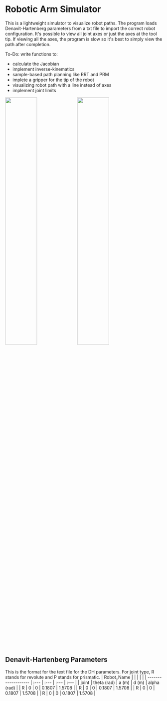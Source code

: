 # Robotic Arm Simulator
This is a lightweight simulator to visualize robot paths. The program loads Denavit-Hartenberg parameters from a txt file to import the correct robot configuration. It's possible to view all joint axes or just the axes at the tool tip. If viewing all the axes, the program is slow so it's best to simply view the path after completion.

To-Do:
write functions to:
- calculate the Jacobian
- implement inverse-kinematics
- sample-based path planning like RRT and PRM
- implete a gripper for the tip of the robot
- visualizing robot path with a line instead of axes
- implement joint limits

<p float="left">
  <img src=https://user-images.githubusercontent.com/83112082/171044843-b050536b-c731-43d7-847c-193f58297eab.gif width="45%" height="45%" />
  <img src=https://user-images.githubusercontent.com/83112082/171084326-3e70696f-baf2-486a-94fe-0553d8db440e.gif width="45%" height="45%" />
</p>

## Denavit-Hartenberg Parameters
This is the format for the text file for the DH parameters. For joint type, R stands for revolute and P stands for prismatic.
| Robot_Name |     |      |      |     |
| ------------------- | :--- | :--- | :--- | :--- |
| joint | theta (rad) | a (m) | d (m)  | alpha (rad) |
| R     | 0           | 0     | 0.1807 | 1.5708      |
| R     | 0           | 0     | 0.1807 | 1.5708      |
| R     | 0           | 0     | 0.1807 | 1.5708      |
| R     | 0           | 0     | 0.1807 | 1.5708      |
